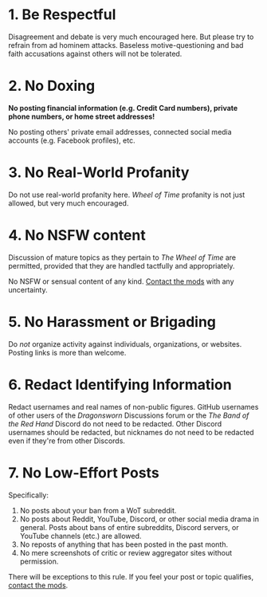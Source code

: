 # 1. Be Respectful

Disagreement and debate is very much encouraged here. But please try to refrain from ad hominem attacks. Baseless motive-questioning and bad faith accusations against others will not be tolerated.

# 2. No Doxing

**No posting financial information (e.g. Credit Card numbers), private phone numbers, or home street addresses!**

No posting others' private email addresses, connected social media accounts (e.g. Facebook profiles), etc.

# 3. No Real-World Profanity

Do not use real-world profanity here. *Wheel of Time* profanity is not just allowed, but very much encouraged.

# 4. No NSFW content

Discussion of mature topics as they pertain to *The Wheel of Time* are permitted, provided that they are handled tactfully and appropriately.

No NSFW or sensual content of any kind. [Contact the mods](contact) with any uncertainty.

# 5. No Harassment or Brigading

Do *not* organize activity against individuals, organizations, or websites. Posting links is more than welcome.

# 6. Redact Identifying Information

Redact usernames and real names of non-public figures. GitHub usernames of other users of the *Dragonsworn* Discussions forum or the *The Band of the Red Hand* Discord do not need to be redacted. Other Discord usernames should be redacted, but nicknames do not need to be redacted even if they're from other Discords.

# 7. No Low-Effort Posts

Specifically:

1. No posts about your ban from a WoT subreddit.
2. No posts about Reddit, YouTube, Discord, or other social media drama in general. Posts about bans of entire subreddits, Discord servers, or YouTube channels (etc.) are allowed.
3. No reposts of anything that has been posted in the past month.
4. No mere screenshots of critic or review aggregator sites without permission.

There will be exceptions to this rule. If you feel your post or topic qualifies, [contact the mods](contact).
